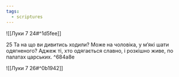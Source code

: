 ```yaml
---
tags:
  - scriptures
---
```


![[Луки 7 24#^1d5fee]]

25 Та на що ви дивитись ходили? Може на чоловіка, у м’які шати одягненого? Аджеж ті, хто одягається славно, і розкішно живе, по палатах царських. ^684a8e

![[Луки 7 26#^0b1942]]